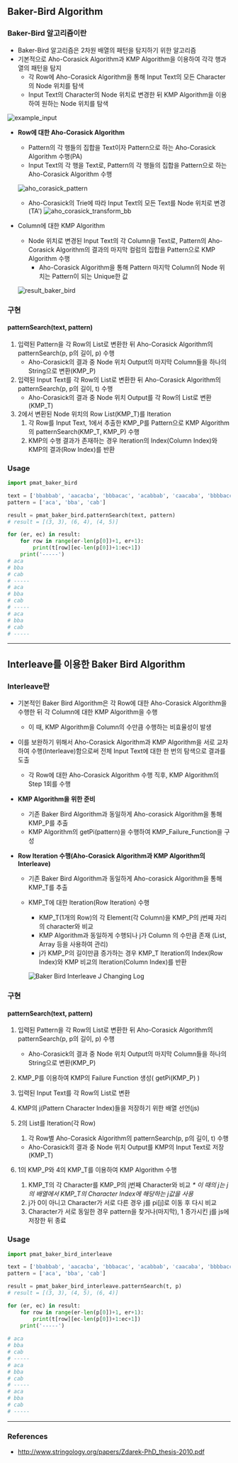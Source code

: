 ## Baker-Bird Algorithm

### Baker-Bird 알고리즘이란

* Baker-Bird 알고리즘은 2차원 배열의 패턴을 탐지하기 위한 알고리즘
* 기본적으로 Aho-Corasick Algorithm과 KMP Algorithm을 이용하여 각각 행과 열의 패턴을 탐지
  * 각 Row에 Aho-Corasick Algorithm을 통해 Input Text의 모든 Character의 Node 위치를 탐색
  * Input Text의 Character의 Node 위치로 변경한 뒤 KMP Algorithm을 이용하여 원하는 Node 위치를 탐색

![example_input](./input_bb.png)

* **Row에 대한 Aho-Corasick Algorithm**

    * Pattern의 각 행들의 집합을 Text이자 Pattern으로 하는 Aho-Corasick Algorithm 수행(PA)
    * Input Text의 각 행을 Text로, Pattern의 각 행들의 집합을 Pattern으로 하는 Aho-Corasick Algorithm 수행

    ![aho_corasick_pattern](./aho_corasick_pattern_bb.png)

    * Aho-Corasick의 Trie에 따라 Input Text의 모든 Text를 Node 위치로 변경(TA')
    ![aho_corasick_transform_bb](aho_corasick_transform_bb.png)

* Column에 대한 KMP Algorithm

    * Node 위치로 변경된 Input Text의 각 Column을 Text로, Pattern의 Aho-Corasick Algorithm의 결과의 마지막 컬럼의 집합을 Pattern으로 KMP Algorithm 수행
        * Aho-Corasick Algorithm을 통해 Pattern 마지막 Column의 Node 위치는 Pattern이 되는 Unique한 값

    ![result_baker_bird](./result_bb.png)

### 구현

#### patternSearch(text, pattern)

1. 입력된 Pattern을 각 Row의 List로 변환한 뒤 Aho-Corasick Algorithm의 patternSearch(p, p의 길이, p) 수행
   * Aho-Corasick의 결과 중 Node 위치 Output의 마지막 Column들을 하나의 String으로 변환(KMP_P)
2. 입력된 Input Text를 각 Row의 List로 변환한 뒤 Aho-Corasick Algorithm의 patternSearch(p, p의 길이, t) 수행 
   * Aho-Corasick의 결과 중 Node 위치 Output를 각 Row의 List로 변환(KMP_T)
3. 2에서 변환된 Node 위치의 Row List(KMP_T)를 Iteration
   1. 각 Row를 Input Text, 1에서 추출한 KMP_P를 Pattern으로 KMP Algorithm의 patternSearch(KMP_T, KMP_P) 수행
   2. KMP의 수행 결과가 존재하는 경우 Iteration의 Index(Column Index)와 KMP의 결과(Row Index)를 반환

### Usage

``` python
import pmat_baker_bird

text = ['bbabbab', 'aacacba', 'bbbacac', 'acabbab', 'caacaba', 'bbbbacc', 'accabab']
pattern = ['aca', 'bba', 'cab']

result = pmat_baker_bird.patternSearch(text, pattern)
# result = [(3, 3), (6, 4), (4, 5)]

for (er, ec) in result:
    for row in range(er-len(p[0])+1, er+1):
        print(t[row][ec-len(p[0])+1:ec+1])
    print('-----')
# aca
# bba
# cab
# -----
# aca
# bba
# cab
# -----
# aca
# bba
# cab
# -----
```

----

## Interleave를 이용한 Baker Bird Algorithm

### Interleave란

* 기본적인 Baker Bird Algorithm은 각 Row에 대한 Aho-Corasick Algorithm을 수행한 뒤 각 Column에 대한 KMP Algorithm을 수행

  * 이 때, KMP Algorithm을 Column의 수만큼 수행하는 비효율성이 발생

* 이를 보완하기 위해서 Aho-Corasick Algorithm과 KMP Algorithm을 서로 교차하여 수행(Interleave)함으로써 전체 Input Text에 대한 한 번의 탐색으로 결과를 도출

  * 각 Row에 대한 Aho-Corasick Algorithm 수행 직후, KMP Algorithm의 Step 1회를 수행

* **KMP Algorithm을 위한 준비**

  * 기존 Baker Bird Algorithm과 동일하게 Aho-corasick Algorithm을 통해 KMP_P를 추출
  * KMP Algorithm의 getPi(pattern)을 수행하여 KMP_Failure_Function을 구성

* **Row Iteration 수행(Aho-Corasick Algorithm과 KMP Algorithm의 Interleave)**

  * 기존 Baker Bird Algorithm과 동일하게 Aho-corasick Algorithm을 통해 KMP_T를 추출

  * KMP_T에 대한 Iteration(Row Iteration) 수행

    * KMP_T(1개의 Row)의 각 Element(각 Column)을 KMP_P의 j번째 자리의 character와 비교
    * KMP Algorithm과 동일하게 수행되나 j가 Column 의 수만큼 존재 (List, Array 등을 사용하여 관리)
    * j가 KMP_P의 길이만큼 증가하는 경우 KMP_T Iteration의 Index(Row Index)와 KMP 비교의 Iteration(Column Index)를 반환

    ![Baker Bird Interleave J Changing Log](D:/Private/study_algorithm/js_bb_il.png)

### 구현

#### patternSearch(text, pattern)

1. 입력된 Pattern을 각 Row의 List로 변환한 뒤 Aho-Corasick Algorithm의 patternSearch(p, p의 길이, p) 수행

   - Aho-Corasick의 결과 중 Node 위치 Output의 마지막 Column들을 하나의 String으로 변환(KMP_P)

2. KMP_P를 이용하여 KMP의 Failure Function 생성( getPi(KMP_P) )

3. 입력된 Input Text를 각 Row의 List로 변환

4. KMP의 j(Pattern Character Index)들을 저장하기 위한 배열 선언(js)

5. 2의 List를 Iteration(각 Row)

   1. 각 Row별 Aho-Corasick Algorithm의 patternSearch(p, p의 길이, t) 수행 

   - Aho-Corasick의 결과 중 Node 위치 Output를 KMP의 Input Text로 저장(KMP_T)

6. 1의 KMP_P와 4의 KMP_T를 이용하여 KMP Algorithm 수행

   1. KMP_T의 각 Character를 KMP_P의 j번째 Character와 비교
      _* 이 때의 j는 j의 배열에서 KMP_T의 Character Index에 해당하는 j값을 사용_
   2. j가 0이 아니고 Character가 서로 다른 경우 j를 pi[j]로 이동 후 다시 비교
   3. Character가 서로 동일한 경우 pattern을 찾거나(마지막), 1 증가시킨 j를 js에 저장한 뒤 종료

### Usage

``` python
import pmat_baker_bird_interleave

text = ['bbabbab', 'aacacba', 'bbbacac', 'acabbab', 'caacaba', 'bbbbacc', 'accabab']
pattern = ['aca', 'bba', 'cab']

result = pmat_baker_bird_interleave.patternSearch(t, p)
# result = [(3, 3), (4, 5), (6, 4)]

for (er, ec) in result:
    for row in range(er-len(p[0])+1, er+1):
        print(t[row][ec-len(p[0])+1:ec+1])
	print('-----')
        
# aca
# bba
# cab
# -----
# aca
# bba
# cab
# -----
# aca
# bba
# cab
# -----        

```

----

### References

* http://www.stringology.org/papers/Zdarek-PhD_thesis-2010.pdf